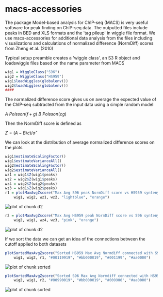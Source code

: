macs-accessories
================

The package Model-based analysis for ChIP-seq (MACS) is very useful software for peak finding on ChIP-seq data. The outputted files include peaks in BED and XLS formats and the 'tag pileup' in wiggle file format. We use macs-accessories for additional data analysis from the files including visualizations and calculations of normalized difference (NormDiff) scores from Zheng et al. (2010)




Typical setup preamble creates a 'wiggle class', an S3 R object and loadswiggle files based on the name parameter from MACS



```r
wig1 = WiggleClass("S96")
wig2 = WiggleClass("HS959")
wig1$loadWiggles(globalenv())
wig2$loadWiggles(globalenv())
####
```





The normalized difference score gives us on average the expected value of the ChIP-seq subtracted from the input data using a simple random model

$A~Poisson(f+g)$
$B~Poisson(cg)$

Then the NormDiff score is defined as

$Z=(A-B/c)/\hat\sigma$

We can look at the distribution of average normalized difference scores on the plots




```r
wig1$estimateScalingFactor()
wig1$estimateVarianceAll()
wig2$estimateScalingFactor()
wig2$estimateVarianceAll()
wz1 = wig1$Z(wig1$peaks)
wz2 = wig2$Z(wig1$peaks)
wz4 = wig2$Z(wig2$peaks)
wz3 = wig1$Z(wig2$peaks)
r1 = plotMaxAvgZscore("Max Avg S96 peak NormDiff score vs HS959 synteny w=100", 
    wig1, wig2, wz1, wz2, "lightblue", "orange")
```

![plot of chunk d2](http://i.imgur.com/bUNTU.png) 

```r
r2 = plotMaxAvgZscore("Max Avg HS959 peak NormDiff score vs S96 synteny w=100", 
    wig2, wig1, wz4, wz3, "pink", "orange")
```

![plot of chunk d2](http://i.imgur.com/jZZaK.png) 


If we sort the data we can get an idea of the connections between the cutoff applied to both datasets



```r
plotSortedMaxAvgZscore("Sorted HS959 Max Avg Normdiff connected with S96 peak regions", 
    wig1, wig2, r1, "#00119919", "#bb000019", "#001199", "#aa0000")
```

![plot of chunk sorted](http://i.imgur.com/1GDeM.png) 

```r
plotSortedMaxAvgZscore("Sorted S96 Max Avg Normdiff connected with HS959 peak regions", 
    wig2, wig1, r2, "#00990019", "#bb000019", "#009900", "#aa0000")
```

![plot of chunk sorted](http://i.imgur.com/sP2pW.png) 

